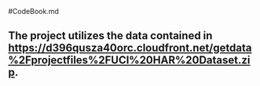 #CodeBook.md
## The project utilizes the data contained in https://d396qusza40orc.cloudfront.net/getdata%2Fprojectfiles%2FUCI%20HAR%20Dataset.zip.
